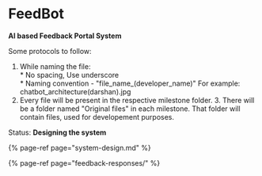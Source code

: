 # FeedBot

**AI based Feedback Portal System**  


Some protocols to follow:  
 1. While naming the file:  
 \* No spacing, Use underscore  
 \* Naming convention - "file_name_\(developer\_name\)" For example: chatbot\_architecture\(darshan\).jpg  
 2. Every file will be present in the respective milestone folder. 3. There will be a folder named "Original files" in each milestone. That folder will contain files, used for developement purposes.

  
 Status: **Designing the system**

{% page-ref page="system-design.md" %}

{% page-ref page="feedback-responses/" %}




